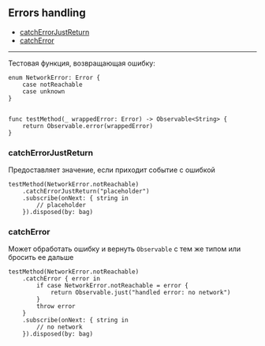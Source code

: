 ## Errors handling
* [catchErrorJustReturn](#catcherrorjustreturn)
* [catchError](#catcherror)
---
Тестовая функция, возвращающая ошибку:
```
enum NetworkError: Error {
	case notReachable
    case unknown
}


func testMethod(_ wrappedError: Error) -> Observable<String> {
    return Observable.error(wrappedError)
}
```
### catchErrorJustReturn
Предоставляет значение, если приходит событие с ошибкой
```
testMethod(NetworkError.notReachable)
	.catchErrorJustReturn("placeholder")
	.subscribe(onNext: { string in
		// placeholder
	}).disposed(by: bag)
```
### catchError
Может обработать ошибку и вернуть `Observable` с тем же типом или бросить ее дальше
```
testMethod(NetworkError.notReachable)
	.catchError { error in
		if case NetworkError.notReachable = error {
			return Observable.just("handled error: no network")
		}
		throw error
	}
	.subscribe(onNext: { string in
		// no network
	}).disposed(by: bag)
```
